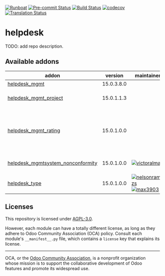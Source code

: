 
[![Runboat](https://img.shields.io/badge/runboat-Try%20me-875A7B.png)](https://runboat.odoo-community.org/builds?repo=OCA/helpdesk&target_branch=15.0)
[![Pre-commit Status](https://github.com/OCA/helpdesk/actions/workflows/pre-commit.yml/badge.svg?branch=15.0)](https://github.com/OCA/helpdesk/actions/workflows/pre-commit.yml?query=branch%3A15.0)
[![Build Status](https://github.com/OCA/helpdesk/actions/workflows/test.yml/badge.svg?branch=15.0)](https://github.com/OCA/helpdesk/actions/workflows/test.yml?query=branch%3A15.0)
[![codecov](https://codecov.io/gh/OCA/helpdesk/branch/15.0/graph/badge.svg)](https://codecov.io/gh/OCA/helpdesk)
[![Translation Status](https://translation.odoo-community.org/widgets/helpdesk-15-0/-/svg-badge.svg)](https://translation.odoo-community.org/engage/helpdesk-15-0/?utm_source=widget)

<!-- /!\ do not modify above this line -->

# helpdesk

TODO: add repo description.

<!-- /!\ do not modify below this line -->

<!-- prettier-ignore-start -->

[//]: # (addons)

Available addons
----------------
addon | version | maintainers | summary
--- | --- | --- | ---
[helpdesk_mgmt](helpdesk_mgmt/) | 15.0.3.8.0 |  | Helpdesk
[helpdesk_mgmt_project](helpdesk_mgmt_project/) | 15.0.1.1.3 |  | Add the option to select project in the tickets.
[helpdesk_mgmt_rating](helpdesk_mgmt_rating/) | 15.0.1.0.0 |  | This module allows customer to rate the assistance received on a ticket.
[helpdesk_mgmtsystem_nonconformity](helpdesk_mgmtsystem_nonconformity/) | 15.0.1.0.0 | [![victoralmau](https://github.com/victoralmau.png?size=30px)](https://github.com/victoralmau) | Links helpdesk tickets with nonconformities
[helpdesk_type](helpdesk_type/) | 15.0.1.0.0 | [![nelsonramirezs](https://github.com/nelsonramirezs.png?size=30px)](https://github.com/nelsonramirezs) [![max3903](https://github.com/max3903.png?size=30px)](https://github.com/max3903) | Add a type to your tickets

[//]: # (end addons)

<!-- prettier-ignore-end -->

## Licenses

This repository is licensed under [AGPL-3.0](LICENSE).

However, each module can have a totally different license, as long as they adhere to Odoo Community Association (OCA)
policy. Consult each module's `__manifest__.py` file, which contains a `license` key
that explains its license.

----
OCA, or the [Odoo Community Association](http://odoo-community.org/), is a nonprofit
organization whose mission is to support the collaborative development of Odoo features
and promote its widespread use.
